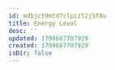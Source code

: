 ```yaml
---
id: edbjct9mtd7clpizl2j5f8u
title: Energy Level
desc: ''
updated: 1709667707929
created: 1709667707929
isDir: false
---
```


